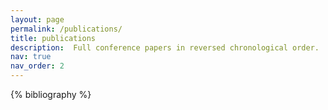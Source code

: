 ```yaml
---
layout: page
permalink: /publications/
title: publications
description:  Full conference papers in reversed chronological order.
nav: true
nav_order: 2
---
```


<!-- _pages/publications.md -->
<div class="publications">

{% bibliography %}

</div>
